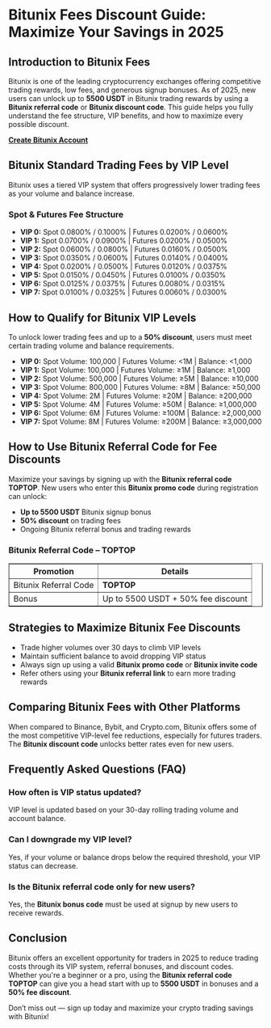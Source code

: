 <h1>Bitunix Fees Discount Guide: Maximize Your Savings in 2025</h1>

<h2>Introduction to Bitunix Fees</h2>
<p>Bitunix is one of the leading cryptocurrency exchanges offering competitive trading rewards, low fees, and generous signup bonuses. As of 2025, new users can unlock up to <strong>5500 USDT</strong> in Bitunix trading rewards by using a <strong>Bitunix referral code</strong> or <strong>Bitunix discount code</strong>. This guide helps you fully understand the fee structure, VIP benefits, and how to maximize every possible discount.</p>

<a href="https://www.bitunix.com/register?vipCode=TOPTOP" target="_blank"><strong>Create Bitunix Account</strong></a>

<h2>Bitunix Standard Trading Fees by VIP Level</h2>
<p>Bitunix uses a tiered VIP system that offers progressively lower trading fees as your volume and balance increase.</p>

<h3>Spot & Futures Fee Structure</h3>
<ul>
    <li><strong>VIP 0:</strong> Spot 0.0800% / 0.1000% | Futures 0.0200% / 0.0600%</li>
    <li><strong>VIP 1:</strong> Spot 0.0700% / 0.0900% | Futures 0.0200% / 0.0500%</li>
    <li><strong>VIP 2:</strong> Spot 0.0600% / 0.0800% | Futures 0.0160% / 0.0500%</li>
    <li><strong>VIP 3:</strong> Spot 0.0350% / 0.0600% | Futures 0.0140% / 0.0400%</li>
    <li><strong>VIP 4:</strong> Spot 0.0200% / 0.0500% | Futures 0.0120% / 0.0375%</li>
    <li><strong>VIP 5:</strong> Spot 0.0150% / 0.0450% | Futures 0.0100% / 0.0350%</li>
    <li><strong>VIP 6:</strong> Spot 0.0125% / 0.0375% | Futures 0.0080% / 0.0315%</li>
    <li><strong>VIP 7:</strong> Spot 0.0100% / 0.0325% | Futures 0.0060% / 0.0300%</li>
</ul>

<h2>How to Qualify for Bitunix VIP Levels</h2>
<p>To unlock lower trading fees and up to a <strong>50% discount</strong>, users must meet certain trading volume and balance requirements.</p>
<ul>
    <li><strong>VIP 0:</strong> Spot Volume: 100,000 | Futures Volume: &lt;1M | Balance: &lt;1,000</li>
    <li><strong>VIP 1:</strong> Spot Volume: 100,000 | Futures Volume: ≥1M | Balance: ≥1,000</li>
    <li><strong>VIP 2:</strong> Spot Volume: 500,000 | Futures Volume: ≥5M | Balance: ≥10,000</li>
    <li><strong>VIP 3:</strong> Spot Volume: 800,000 | Futures Volume: ≥8M | Balance: ≥50,000</li>
    <li><strong>VIP 4:</strong> Spot Volume: 2M | Futures Volume: ≥20M | Balance: ≥200,000</li>
    <li><strong>VIP 5:</strong> Spot Volume: 4M | Futures Volume: ≥50M | Balance: ≥1,000,000</li>
    <li><strong>VIP 6:</strong> Spot Volume: 6M | Futures Volume: ≥100M | Balance: ≥2,000,000</li>
    <li><strong>VIP 7:</strong> Spot Volume: 8M | Futures Volume: ≥200M | Balance: ≥3,000,000</li>
</ul>

<h2>How to Use Bitunix Referral Code for Fee Discounts</h2>
<p>Maximize your savings by signing up with the <strong>Bitunix referral code TOPTOP</strong>. New users who enter this <strong>Bitunix promo code</strong> during registration can unlock:</p>
<ul>
    <li><strong>Up to 5500 USDT</strong> Bitunix signup bonus</li>
    <li><strong>50% discount</strong> on trading fees</li>
    <li>Ongoing Bitunix referral bonus and trading rewards</li>
</ul>

<h3>Bitunix Referral Code – TOPTOP</h3>
<table border="1" cellpadding="8" cellspacing="0">
    <thead>
      <tr>
        <th>Promotion</th>
        <th>Details</th>
      </tr>
    </thead>
    <tbody>
      <tr>
        <td>Bitunix Referral Code</td>
        <td><strong>TOPTOP</strong></td>
      </tr>
      <tr>
        <td>Bonus</td>
        <td>Up to 5500 USDT + 50% fee discount</td>
      </tr>
    </tbody>
</table>

<h2>Strategies to Maximize Bitunix Fee Discounts</h2>
<ul>
    <li>Trade higher volumes over 30 days to climb VIP levels</li>
    <li>Maintain sufficient balance to avoid dropping VIP status</li>
    <li>Always sign up using a valid <strong>Bitunix promo code</strong> or <strong>Bitunix invite code</strong></li>
    <li>Refer others using your <strong>Bitunix referral link</strong> to earn more trading rewards</li>
</ul>

<h2>Comparing Bitunix Fees with Other Platforms</h2>
<p>When compared to Binance, Bybit, and Crypto.com, Bitunix offers some of the most competitive VIP-level fee reductions, especially for futures traders. The <strong>Bitunix discount code</strong> unlocks better rates even for new users.</p>

<h2>Frequently Asked Questions (FAQ)</h2>
<h3>How often is VIP status updated?</h3>
<p>VIP level is updated based on your 30-day rolling trading volume and account balance.</p>

<h3>Can I downgrade my VIP level?</h3>
<p>Yes, if your volume or balance drops below the required threshold, your VIP status can decrease.</p>

<h3>Is the Bitunix referral code only for new users?</h3>
<p>Yes, the <strong>Bitunix bonus code</strong> must be used at signup by new users to receive rewards.</p>

<h2>Conclusion</h2>
<p>Bitunix offers an excellent opportunity for traders in 2025 to reduce trading costs through its VIP system, referral bonuses, and discount codes. Whether you're a beginner or a pro, using the <strong>Bitunix referral code TOPTOP</strong> can give you a head start with up to <strong>5500 USDT</strong> in bonuses and a <strong>50% fee discount</strong>.</p>
<p>Don’t miss out — sign up today and maximize your crypto trading savings with Bitunix!</p>

</body>
</html>
